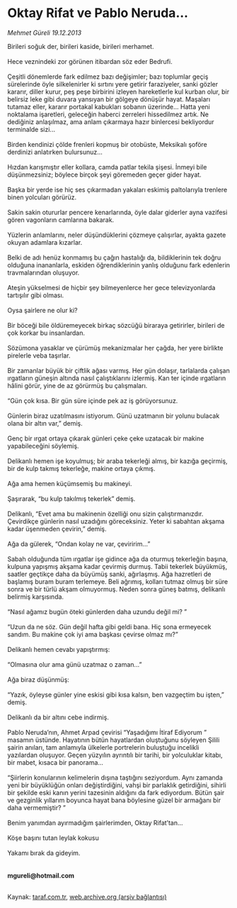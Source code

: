 # Oktay Rifat ve Pablo Neruda...

*Mehmet Güreli 19.12.2013*

<div class="yazi">Birileri soğuk der, birileri kaside, birileri merhamet.<br/><br/>Hece veznindeki zor görünen itibardan söz eder Bedrufi.<br/><br/>Çeşitli dönemlerde fark edilmez bazı değişimler; bazı toplumlar geçiş sürelerinde öyle silkelenirler ki sırtını yere getirir faraziyeler, sanki gözler kararır, diller kurur, peş peşe birbirini izleyen hareketlerle kul kurban olur, bir belirsiz leke gibi duvara yansıyan bir gölgeye dönüşür hayat. Maşaları tutamaz eller, kararır portakal kabukları sobanın üzerinde... Hatta yeni noktalama işaretleri, geleceğin haberci zerreleri hissedilmez artık. Ne dediğiniz anlaşılmaz, ama anlam çıkarmaya hazır binlercesi bekliyordur terminalde sizi...<br/><br/>Birden kendinizi çölde frenleri kopmuş bir otobüste, Meksikalı şoföre derdinizi anlatırken bulursunuz...<br/><br/>Hızdan karışmıştır eller kollara, camda patlar tekila şişesi. İnmeyi bile düşünmezsiniz; böylece birçok şeyi göremeden geçer gider hayat.<br/><br/>Başka bir yerde ise hiç ses çıkarmadan yakaları eskimiş paltolarıyla trenlere binen yolcuları görürüz.<br/><br/>Sakin sakin otururlar pencere kenarlarında, öyle dalar giderler ayna vazifesi gören vagonların camlarına bakarak.<br/><br/>Yüzlerin anlamlarını, neler düşündüklerini çözmeye çalışırlar, ayakta gazete okuyan adamlara kızarlar.<br/><br/>Belki de adı henüz konmamış bu çağın hastalığı da, bildiklerinin tek doğru olduğuna inananlarla, eskiden öğrendiklerinin yanlış olduğunu fark edenlerin travmalarından oluşuyor.<br/><br/>Ateşin yükselmesi de hiçbir şey bilmeyenlerce her gece televizyonlarda tartışılır gibi olması.<br/><br/>Oysa şairlere ne olur ki?<br/><br/>Bir böceği bile öldüremeyecek birkaç sözcüğü biraraya getirirler, birileri de çok korkar bu insanlardan.<br/><br/>Sözümona yasaklar ve çürümüş mekanizmalar her çağda, her yere birlikte pirelerle veba taşırlar.<br/><br/>Bir zamanlar büyük bir çiftlik ağası varmış. Her gün dolaşır, tarlalarda çalışan ırgatların güneşin altında nasıl çalıştıklarını izlermiş. Kan ter içinde ırgatların hâlini görür, yine de az görürmüş bu çalışmaları.<br/><br/>“Gün çok kısa. Bir gün süre içinde pek az iş görüyorsunuz.<br/><br/>Günlerin biraz uzatılmasını istiyorum. Günü uzatmanın bir yolunu bulacak olana bir altın var,” demiş.<br/><br/>Genç bir ırgat ortaya çıkarak günleri çeke çeke uzatacak bir makine yapabileceğini söylemiş.<br/><br/>Delikanlı hemen işe koyulmuş; bir araba tekerleği almış, bir kazığa geçirmiş, bir de kulp takmış tekerleğe, makine ortaya çıkmış.<br/><br/>Ağa ama hemen küçümsemiş bu makineyi.<br/><br/>Şaşırarak, “bu kulp takılmış tekerlek” demiş.<br/><br/>Delikanlı, “Evet ama bu makinenin özelliği onu sizin çalıştırmanızdır. Çevirdikçe günlerin nasıl uzadığını göreceksiniz. Yeter ki sabahtan akşama kadar üşenmeden çevirin,” demiş.<br/><br/>Ağa da gülerek, “Ondan kolay ne var, çeviririm...”<br/><br/>Sabah olduğunda tüm ırgatlar işe gidince ağa da oturmuş tekerleğin başına, kulpuna yapışmış akşama kadar çevirmiş durmuş. Tabii tekerlek büyükmüş, saatler geçtikçe daha da büyümüş sanki, ağırlaşmış. Ağa hazretleri de başlamış buram buram terlemeye. Beli ağrımış, kolları tutmaz olmuş bir süre sonra ve bir türlü akşam olmuyormuş. Neden sonra güneş batmış, delikanlı belirmiş karşısında.<br/><br/>“Nasıl ağamız bugün öteki günlerden daha uzundu değil mi? ”<br/><br/>“Uzun da ne söz. Gün değil hafta gibi geldi bana. Hiç sona ermeyecek sandım. Bu makine çok iyi ama başkası çevirse olmaz mı?”<br/><br/>Delikanlı hemen cevabı yapıştırmış:<br/><br/>“Olmasına olur ama günü uzatmaz o zaman...”<br/><br/>Ağa biraz düşünmüş:<br/><br/>“Yazık, öyleyse günler yine eskisi gibi kısa kalsın, ben vazgeçtim bu işten,” demiş.<br/><br/>Delikanlı da bir altını cebe indirmiş.<br/><br/>Pablo Neruda’nın, Ahmet Arpad çevirisi “Yaşadığımı İtiraf Ediyorum ” masamın üstünde. Hayatının bütün hayatlardan oluştuğunu söyleyen Şilili şairin anıları, tam anlamıyla ülkelerle portrelerin buluştuğu incelikli yazılardan oluşuyor. Geçen yüzyılın ayrıntılı bir tarihi, bir yolculuklar kitabı, bir mabet, kısaca bir panorama...<br/><br/>“Şiirlerin konularının kelimelerin dışına taştığını seziyordum. Aynı zamanda yeni bir büyüklüğün onları değiştirdiğini, vahşi bir parlaklık getirdiğini, sihirli bir şekilde eski kanın yerini tazesinin aldığını da fark ediyordum. Bütün şair ve gezginlik yıllarım boyunca hayat bana böylesine güzel bir armağanı bir daha vermemiştir? ”<br/><br/>Benim yanımdan ayırmadığım şairlerimden, Oktay Rifat’tan...<br/><br/>Köşe başını tutan leylak kokusu<br/><br/>Yakamı bırak da gideyim.<br/><br/><br/><b>mgureli@hotmail.com<br/></b><br/>
</div>

Kaynak: [taraf.com.tr](http://www.taraf.com.tr:80/mehmet-gureli/makale-oktay-rifat-ve-pablo-neruda.htm), [web.archive.org (arşiv bağlantısı)](http://web.archive.org/web/20131220234241/http://www.taraf.com.tr:80/mehmet-gureli/makale-oktay-rifat-ve-pablo-neruda.htm)
